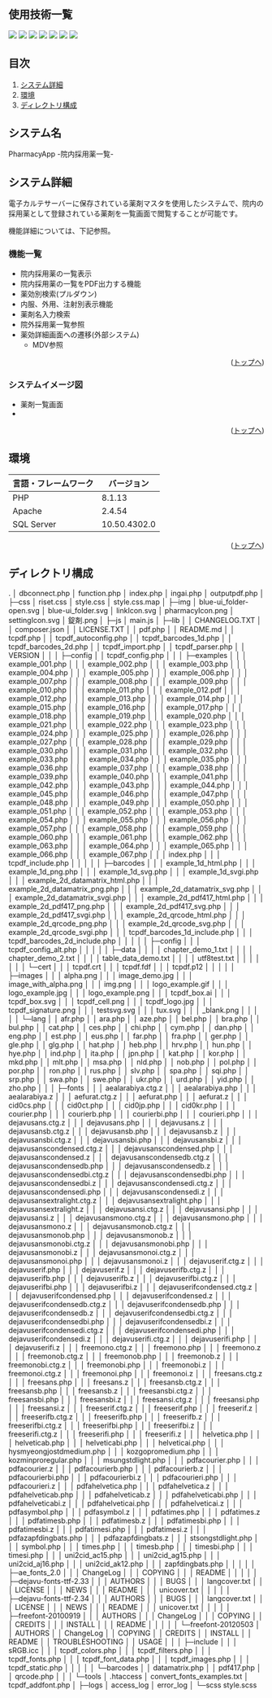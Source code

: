 <div id="top"></div>

## 使用技術一覧

<!-- シールド一覧 -->
<p style="display: inline">
  <!-- フロントエンド -->
  <img src="https://img.shields.io/badge/-Javascript-000000.svg?logo=javascript&style=for-the-badge">
  <img src="https://img.shields.io/badge/-Sass-000000.svg?logo=sass&style=for-the-badge">
  <img src="https://img.shields.io/badge/-Bootstrap-000000.svg?logo=bootstrap&style=for-the-badge">
  <!-- バックエンド -->
  <img src="https://img.shields.io/badge/-Php-000000.svg?logo=php&style=for-the-badge">
  <!-- ミドルウェア一覧 -->
  <img src="https://img.shields.io/badge/-Apache-D22128.svg?logo=apache&style=for-the-badge">
  <img src="https://img.shields.io/badge/-SQL%20Server-666666.svg?logo=&style=for-the-badge">
  <!-- インフラ一覧 -->
  <img src="https://img.shields.io/badge/-Windows%20server-0078D6.svg?logo=windows&style=for-the-badge">
</p>

## 目次

1. [システム詳細](#システム詳細)
2. [環境](#環境)
3. [ディレクトリ構成](#ディレクトリ構成)

## システム名

PharmacyApp -院内採用薬一覧-

<!-- プロジェクトについて -->

## システム詳細

電子カルテサーバーに保存されている薬剤マスタを使用したシステムで、院内の採用薬として登録されている薬剤を一覧画面で閲覧することが可能です。

機能詳細については、下記参照。

### 機能一覧

- 院内採用薬の一覧表示
- 院内採用薬の一覧をPDF出力する機能
- 薬効別検索(プルダウン)
- 内服、外用、注射別表示機能
- 薬剤名入力検索
- 院外採用薬一覧参照
- 薬効詳細画面への遷移(外部システム)
  - MDV参照

<p align="right">(<a href="#top">トップへ</a>)</p>

### システムイメージ図

- 薬剤一覧画面
- 

<p align="right">(<a href="#top">トップへ</a>)</p>

## 環境

<!-- 言語、フレームワーク、ミドルウェア、インフラの一覧とバージョンを記載 -->

| 言語・フレームワーク  | バージョン   |
| --------------------- | ------------ |
| PHP                   | 8.1.13       |
| Apache                | 2.4.54       |
| SQL Server            | 10.50.4302.0 |

<p align="right">(<a href="#top">トップへ</a>)</p>

## ディレクトリ構成

.
│  dbconnect.php
│  function.php
│  index.php
│  ingai.php
│  outputpdf.php
│  
├─css
│      riset.css
│      style.css
│      style.css.map
│
├─img
│      blue-ui_folder-open.svg
│      blue-ui_folder.svg
│      linkIcon.svg
│      pharmacyIcon.png
│      settingIcon.svg
│      錠剤.png
│
├─js
│      main.js
│
├─lib
│  │  CHANGELOG.TXT
│  │  composer.json
│  │  LICENSE.TXT
│  │  pdf.php
│  │  README.md
│  │  tcpdf.php
│  │  tcpdf_autoconfig.php
│  │  tcpdf_barcodes_1d.php
│  │  tcpdf_barcodes_2d.php
│  │  tcpdf_import.php
│  │  tcpdf_parser.php
│  │  VERSION
│  │
│  ├─config
│  │      tcpdf_config.php
│  │
│  ├─examples
│  │  │  example_001.php
│  │  │  example_002.php
│  │  │  example_003.php
│  │  │  example_004.php
│  │  │  example_005.php
│  │  │  example_006.php
│  │  │  example_007.php
│  │  │  example_008.php
│  │  │  example_009.php
│  │  │  example_010.php
│  │  │  example_011.php
│  │  │  example_012.pdf
│  │  │  example_012.php
│  │  │  example_013.php
│  │  │  example_014.php
│  │  │  example_015.php
│  │  │  example_016.php
│  │  │  example_017.php
│  │  │  example_018.php
│  │  │  example_019.php
│  │  │  example_020.php
│  │  │  example_021.php
│  │  │  example_022.php
│  │  │  example_023.php
│  │  │  example_024.php
│  │  │  example_025.php
│  │  │  example_026.php
│  │  │  example_027.php
│  │  │  example_028.php
│  │  │  example_029.php
│  │  │  example_030.php
│  │  │  example_031.php
│  │  │  example_032.php
│  │  │  example_033.php
│  │  │  example_034.php
│  │  │  example_035.php
│  │  │  example_036.php
│  │  │  example_037.php
│  │  │  example_038.php
│  │  │  example_039.php
│  │  │  example_040.php
│  │  │  example_041.php
│  │  │  example_042.php
│  │  │  example_043.php
│  │  │  example_044.php
│  │  │  example_045.php
│  │  │  example_046.php
│  │  │  example_047.php
│  │  │  example_048.php
│  │  │  example_049.php
│  │  │  example_050.php
│  │  │  example_051.php
│  │  │  example_052.php
│  │  │  example_053.php
│  │  │  example_054.php
│  │  │  example_055.php
│  │  │  example_056.php
│  │  │  example_057.php
│  │  │  example_058.php
│  │  │  example_059.php
│  │  │  example_060.php
│  │  │  example_061.php
│  │  │  example_062.php
│  │  │  example_063.php
│  │  │  example_064.php
│  │  │  example_065.php
│  │  │  example_066.php
│  │  │  example_067.php
│  │  │  index.php
│  │  │  tcpdf_include.php
│  │  │
│  │  ├─barcodes
│  │  │      example_1d_html.php
│  │  │      example_1d_png.php
│  │  │      example_1d_svg.php
│  │  │      example_1d_svgi.php
│  │  │      example_2d_datamatrix_html.php
│  │  │      example_2d_datamatrix_png.php
│  │  │      example_2d_datamatrix_svg.php
│  │  │      example_2d_datamatrix_svgi.php
│  │  │      example_2d_pdf417_html.php
│  │  │      example_2d_pdf417_png.php
│  │  │      example_2d_pdf417_svg.php
│  │  │      example_2d_pdf417_svgi.php
│  │  │      example_2d_qrcode_html.php
│  │  │      example_2d_qrcode_png.php
│  │  │      example_2d_qrcode_svg.php
│  │  │      example_2d_qrcode_svgi.php
│  │  │      tcpdf_barcodes_1d_include.php
│  │  │      tcpdf_barcodes_2d_include.php
│  │  │
│  │  ├─config
│  │  │      tcpdf_config_alt.php
│  │  │
│  │  ├─data
│  │  │  │  chapter_demo_1.txt
│  │  │  │  chapter_demo_2.txt
│  │  │  │  table_data_demo.txt
│  │  │  │  utf8test.txt
│  │  │  │
│  │  │  └─cert
│  │  │          tcpdf.crt
│  │  │          tcpdf.fdf
│  │  │          tcpdf.p12
│  │  │
│  │  ├─images
│  │  │      alpha.png
│  │  │      image_demo.jpg
│  │  │      image_with_alpha.png
│  │  │      img.png
│  │  │      logo_example.gif
│  │  │      logo_example.jpg
│  │  │      logo_example.png
│  │  │      tcpdf_box.ai
│  │  │      tcpdf_box.svg
│  │  │      tcpdf_cell.png
│  │  │      tcpdf_logo.jpg
│  │  │      tcpdf_signature.png
│  │  │      testsvg.svg
│  │  │      tux.svg
│  │  │      _blank.png
│  │  │
│  │  └─lang
│  │          afr.php
│  │          ara.php
│  │          aze.php
│  │          bel.php
│  │          bra.php
│  │          bul.php
│  │          cat.php
│  │          ces.php
│  │          chi.php
│  │          cym.php
│  │          dan.php
│  │          eng.php
│  │          est.php
│  │          eus.php
│  │          far.php
│  │          fra.php
│  │          ger.php
│  │          gle.php
│  │          glg.php
│  │          hat.php
│  │          heb.php
│  │          hrv.php
│  │          hun.php
│  │          hye.php
│  │          ind.php
│  │          ita.php
│  │          jpn.php
│  │          kat.php
│  │          kor.php
│  │          mkd.php
│  │          mlt.php
│  │          msa.php
│  │          nld.php
│  │          nob.php
│  │          pol.php
│  │          por.php
│  │          ron.php
│  │          rus.php
│  │          slv.php
│  │          spa.php
│  │          sqi.php
│  │          srp.php
│  │          swa.php
│  │          swe.php
│  │          ukr.php
│  │          urd.php
│  │          yid.php
│  │          zho.php
│  │
│  ├─fonts
│  │  │  aealarabiya.ctg.z
│  │  │  aealarabiya.php
│  │  │  aealarabiya.z
│  │  │  aefurat.ctg.z
│  │  │  aefurat.php
│  │  │  aefurat.z
│  │  │  cid0cs.php
│  │  │  cid0ct.php
│  │  │  cid0jp.php
│  │  │  cid0kr.php
│  │  │  courier.php
│  │  │  courierb.php
│  │  │  courierbi.php
│  │  │  courieri.php
│  │  │  dejavusans.ctg.z
│  │  │  dejavusans.php
│  │  │  dejavusans.z
│  │  │  dejavusansb.ctg.z
│  │  │  dejavusansb.php
│  │  │  dejavusansb.z
│  │  │  dejavusansbi.ctg.z
│  │  │  dejavusansbi.php
│  │  │  dejavusansbi.z
│  │  │  dejavusanscondensed.ctg.z
│  │  │  dejavusanscondensed.php
│  │  │  dejavusanscondensed.z
│  │  │  dejavusanscondensedb.ctg.z
│  │  │  dejavusanscondensedb.php
│  │  │  dejavusanscondensedb.z
│  │  │  dejavusanscondensedbi.ctg.z
│  │  │  dejavusanscondensedbi.php
│  │  │  dejavusanscondensedbi.z
│  │  │  dejavusanscondensedi.ctg.z
│  │  │  dejavusanscondensedi.php
│  │  │  dejavusanscondensedi.z
│  │  │  dejavusansextralight.ctg.z
│  │  │  dejavusansextralight.php
│  │  │  dejavusansextralight.z
│  │  │  dejavusansi.ctg.z
│  │  │  dejavusansi.php
│  │  │  dejavusansi.z
│  │  │  dejavusansmono.ctg.z
│  │  │  dejavusansmono.php
│  │  │  dejavusansmono.z
│  │  │  dejavusansmonob.ctg.z
│  │  │  dejavusansmonob.php
│  │  │  dejavusansmonob.z
│  │  │  dejavusansmonobi.ctg.z
│  │  │  dejavusansmonobi.php
│  │  │  dejavusansmonobi.z
│  │  │  dejavusansmonoi.ctg.z
│  │  │  dejavusansmonoi.php
│  │  │  dejavusansmonoi.z
│  │  │  dejavuserif.ctg.z
│  │  │  dejavuserif.php
│  │  │  dejavuserif.z
│  │  │  dejavuserifb.ctg.z
│  │  │  dejavuserifb.php
│  │  │  dejavuserifb.z
│  │  │  dejavuserifbi.ctg.z
│  │  │  dejavuserifbi.php
│  │  │  dejavuserifbi.z
│  │  │  dejavuserifcondensed.ctg.z
│  │  │  dejavuserifcondensed.php
│  │  │  dejavuserifcondensed.z
│  │  │  dejavuserifcondensedb.ctg.z
│  │  │  dejavuserifcondensedb.php
│  │  │  dejavuserifcondensedb.z
│  │  │  dejavuserifcondensedbi.ctg.z
│  │  │  dejavuserifcondensedbi.php
│  │  │  dejavuserifcondensedbi.z
│  │  │  dejavuserifcondensedi.ctg.z
│  │  │  dejavuserifcondensedi.php
│  │  │  dejavuserifcondensedi.z
│  │  │  dejavuserifi.ctg.z
│  │  │  dejavuserifi.php
│  │  │  dejavuserifi.z
│  │  │  freemono.ctg.z
│  │  │  freemono.php
│  │  │  freemono.z
│  │  │  freemonob.ctg.z
│  │  │  freemonob.php
│  │  │  freemonob.z
│  │  │  freemonobi.ctg.z
│  │  │  freemonobi.php
│  │  │  freemonobi.z
│  │  │  freemonoi.ctg.z
│  │  │  freemonoi.php
│  │  │  freemonoi.z
│  │  │  freesans.ctg.z
│  │  │  freesans.php
│  │  │  freesans.z
│  │  │  freesansb.ctg.z
│  │  │  freesansb.php
│  │  │  freesansb.z
│  │  │  freesansbi.ctg.z
│  │  │  freesansbi.php
│  │  │  freesansbi.z
│  │  │  freesansi.ctg.z
│  │  │  freesansi.php
│  │  │  freesansi.z
│  │  │  freeserif.ctg.z
│  │  │  freeserif.php
│  │  │  freeserif.z
│  │  │  freeserifb.ctg.z
│  │  │  freeserifb.php
│  │  │  freeserifb.z
│  │  │  freeserifbi.ctg.z
│  │  │  freeserifbi.php
│  │  │  freeserifbi.z
│  │  │  freeserifi.ctg.z
│  │  │  freeserifi.php
│  │  │  freeserifi.z
│  │  │  helvetica.php
│  │  │  helveticab.php
│  │  │  helveticabi.php
│  │  │  helveticai.php
│  │  │  hysmyeongjostdmedium.php
│  │  │  kozgopromedium.php
│  │  │  kozminproregular.php
│  │  │  msungstdlight.php
│  │  │  pdfacourier.php
│  │  │  pdfacourier.z
│  │  │  pdfacourierb.php
│  │  │  pdfacourierb.z
│  │  │  pdfacourierbi.php
│  │  │  pdfacourierbi.z
│  │  │  pdfacourieri.php
│  │  │  pdfacourieri.z
│  │  │  pdfahelvetica.php
│  │  │  pdfahelvetica.z
│  │  │  pdfahelveticab.php
│  │  │  pdfahelveticab.z
│  │  │  pdfahelveticabi.php
│  │  │  pdfahelveticabi.z
│  │  │  pdfahelveticai.php
│  │  │  pdfahelveticai.z
│  │  │  pdfasymbol.php
│  │  │  pdfasymbol.z
│  │  │  pdfatimes.php
│  │  │  pdfatimes.z
│  │  │  pdfatimesb.php
│  │  │  pdfatimesb.z
│  │  │  pdfatimesbi.php
│  │  │  pdfatimesbi.z
│  │  │  pdfatimesi.php
│  │  │  pdfatimesi.z
│  │  │  pdfazapfdingbats.php
│  │  │  pdfazapfdingbats.z
│  │  │  stsongstdlight.php
│  │  │  symbol.php
│  │  │  times.php
│  │  │  timesb.php
│  │  │  timesbi.php
│  │  │  timesi.php
│  │  │  uni2cid_ac15.php
│  │  │  uni2cid_ag15.php
│  │  │  uni2cid_aj16.php
│  │  │  uni2cid_ak12.php
│  │  │  zapfdingbats.php
│  │  │
│  │  ├─ae_fonts_2.0
│  │  │      ChangeLog
│  │  │      COPYING
│  │  │      README
│  │  │
│  │  ├─dejavu-fonts-ttf-2.33
│  │  │      AUTHORS
│  │  │      BUGS
│  │  │      langcover.txt
│  │  │      LICENSE
│  │  │      NEWS
│  │  │      README
│  │  │      unicover.txt
│  │  │
│  │  ├─dejavu-fonts-ttf-2.34
│  │  │      AUTHORS
│  │  │      BUGS
│  │  │      langcover.txt
│  │  │      LICENSE
│  │  │      NEWS
│  │  │      README
│  │  │      unicover.txt
│  │  │
│  │  ├─freefont-20100919
│  │  │      AUTHORS
│  │  │      ChangeLog
│  │  │      COPYING
│  │  │      CREDITS
│  │  │      INSTALL
│  │  │      README
│  │  │
│  │  └─freefont-20120503
│  │          AUTHORS
│  │          ChangeLog
│  │          COPYING
│  │          CREDITS
│  │          INSTALL
│  │          README
│  │          TROUBLESHOOTING
│  │          USAGE
│  │
│  ├─include
│  │  │  sRGB.icc
│  │  │  tcpdf_colors.php
│  │  │  tcpdf_filters.php
│  │  │  tcpdf_fonts.php
│  │  │  tcpdf_font_data.php
│  │  │  tcpdf_images.php
│  │  │  tcpdf_static.php
│  │  │
│  │  └─barcodes
│  │          datamatrix.php
│  │          pdf417.php
│  │          qrcode.php
│  │
│  └─tools
│          .htaccess
│          convert_fonts_examples.txt
│          tcpdf_addfont.php
│
├─logs
│      access_log
│      error_log
│
└─scss
        style.scss
